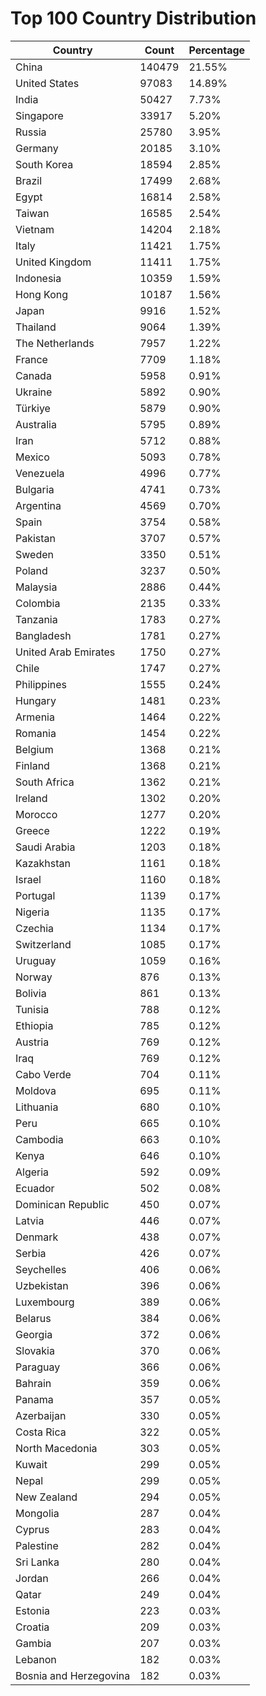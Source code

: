 # Top 100 Country Distribution
| Country | Count | Percentage |
|----|----|----|
| China | 140479 | 21.55% |
| United States | 97083 | 14.89% |
| India | 50427 | 7.73% |
| Singapore | 33917 | 5.20% |
| Russia | 25780 | 3.95% |
| Germany | 20185 | 3.10% |
| South Korea | 18594 | 2.85% |
| Brazil | 17499 | 2.68% |
| Egypt | 16814 | 2.58% |
| Taiwan | 16585 | 2.54% |
| Vietnam | 14204 | 2.18% |
| Italy | 11421 | 1.75% |
| United Kingdom | 11411 | 1.75% |
| Indonesia | 10359 | 1.59% |
| Hong Kong | 10187 | 1.56% |
| Japan | 9916 | 1.52% |
| Thailand | 9064 | 1.39% |
| The Netherlands | 7957 | 1.22% |
| France | 7709 | 1.18% |
| Canada | 5958 | 0.91% |
| Ukraine | 5892 | 0.90% |
| Türkiye | 5879 | 0.90% |
| Australia | 5795 | 0.89% |
| Iran | 5712 | 0.88% |
| Mexico | 5093 | 0.78% |
| Venezuela | 4996 | 0.77% |
| Bulgaria | 4741 | 0.73% |
| Argentina | 4569 | 0.70% |
| Spain | 3754 | 0.58% |
| Pakistan | 3707 | 0.57% |
| Sweden | 3350 | 0.51% |
| Poland | 3237 | 0.50% |
| Malaysia | 2886 | 0.44% |
| Colombia | 2135 | 0.33% |
| Tanzania | 1783 | 0.27% |
| Bangladesh | 1781 | 0.27% |
| United Arab Emirates | 1750 | 0.27% |
| Chile | 1747 | 0.27% |
| Philippines | 1555 | 0.24% |
| Hungary | 1481 | 0.23% |
| Armenia | 1464 | 0.22% |
| Romania | 1454 | 0.22% |
| Belgium | 1368 | 0.21% |
| Finland | 1368 | 0.21% |
| South Africa | 1362 | 0.21% |
| Ireland | 1302 | 0.20% |
| Morocco | 1277 | 0.20% |
| Greece | 1222 | 0.19% |
| Saudi Arabia | 1203 | 0.18% |
| Kazakhstan | 1161 | 0.18% |
| Israel | 1160 | 0.18% |
| Portugal | 1139 | 0.17% |
| Nigeria | 1135 | 0.17% |
| Czechia | 1134 | 0.17% |
| Switzerland | 1085 | 0.17% |
| Uruguay | 1059 | 0.16% |
| Norway | 876 | 0.13% |
| Bolivia | 861 | 0.13% |
| Tunisia | 788 | 0.12% |
| Ethiopia | 785 | 0.12% |
| Austria | 769 | 0.12% |
| Iraq | 769 | 0.12% |
| Cabo Verde | 704 | 0.11% |
| Moldova | 695 | 0.11% |
| Lithuania | 680 | 0.10% |
| Peru | 665 | 0.10% |
| Cambodia | 663 | 0.10% |
| Kenya | 646 | 0.10% |
| Algeria | 592 | 0.09% |
| Ecuador | 502 | 0.08% |
| Dominican Republic | 450 | 0.07% |
| Latvia | 446 | 0.07% |
| Denmark | 438 | 0.07% |
| Serbia | 426 | 0.07% |
| Seychelles | 406 | 0.06% |
| Uzbekistan | 396 | 0.06% |
| Luxembourg | 389 | 0.06% |
| Belarus | 384 | 0.06% |
| Georgia | 372 | 0.06% |
| Slovakia | 370 | 0.06% |
| Paraguay | 366 | 0.06% |
| Bahrain | 359 | 0.06% |
| Panama | 357 | 0.05% |
| Azerbaijan | 330 | 0.05% |
| Costa Rica | 322 | 0.05% |
| North Macedonia | 303 | 0.05% |
| Kuwait | 299 | 0.05% |
| Nepal | 299 | 0.05% |
| New Zealand | 294 | 0.05% |
| Mongolia | 287 | 0.04% |
| Cyprus | 283 | 0.04% |
| Palestine | 282 | 0.04% |
| Sri Lanka | 280 | 0.04% |
| Jordan | 266 | 0.04% |
| Qatar | 249 | 0.04% |
| Estonia | 223 | 0.03% |
| Croatia | 209 | 0.03% |
| Gambia | 207 | 0.03% |
| Lebanon | 182 | 0.03% |
| Bosnia and Herzegovina | 182 | 0.03% |
